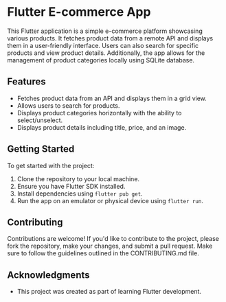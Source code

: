 # Flutter E-commerce App

This Flutter application is a simple e-commerce platform showcasing various products. It fetches product data from a remote API and displays them in a user-friendly interface. Users can also search for specific products and view product details. Additionally, the app allows for the management of product categories locally using SQLite database.

## Features

- Fetches product data from an API and displays them in a grid view.
- Allows users to search for products.
- Displays product categories horizontally with the ability to select/unselect.
- Displays product details including title, price, and an image.

## Getting Started

To get started with the project:

1. Clone the repository to your local machine.
2. Ensure you have Flutter SDK installed.
3. Install dependencies using `flutter pub get`.
4. Run the app on an emulator or physical device using `flutter run`.

## Contributing

Contributions are welcome! If you'd like to contribute to the project, please fork the repository, make your changes, and submit a pull request. Make sure to follow the guidelines outlined in the CONTRIBUTING.md file.

## Acknowledgments

- This project was created as part of learning Flutter development.

